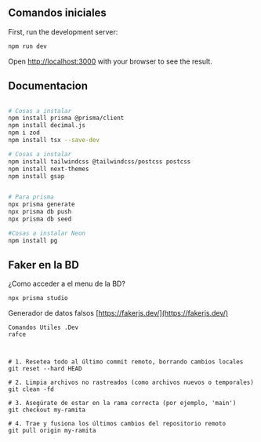 ## Comandos iniciales

First, run the development server:

```bash
npm run dev
```

Open [http://localhost:3000](http://localhost:3000) with your browser to see the result.

## Documentacion
```bash

# Cosas a instalar
npm install prisma @prisma/client
npm install decimal.js
npm i zod
npm install tsx --save-dev

# Cosas a instalar
npm install tailwindcss @tailwindcss/postcss postcss
npm install next-themes
npm install gsap


# Para prisma
npx prisma generate
npx prisma db push
npx prisma db seed

#Cosas a instalar Neon
npm install pg

```

## Faker en la BD
¿Como acceder a el menu de la BD?
```bash
npx prisma studio
```
Generador de datos falsos
[https://fakerjs.dev/](https://fakerjs.dev/) 


```
Comandos Utiles .Dev
rafce 



# 1. Resetea todo al último commit remoto, borrando cambios locales
git reset --hard HEAD

# 2. Limpia archivos no rastreados (como archivos nuevos o temporales)
git clean -fd

# 3. Asegúrate de estar en la rama correcta (por ejemplo, 'main')
git checkout my-ramita

# 4. Trae y fusiona los últimos cambios del repositorio remoto
git pull origin my-ramita